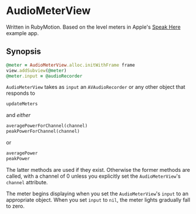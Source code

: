 # AudioMeterView

Written in RubyMotion. Based on the level meters in Apple's [Speak Here](http://developer.apple.com/library/ios/#samplecode/SpeakHere/Introduction/Intro.html) example app.

## Synopsis

```ruby
@meter = AudioMeterView.alloc.initWithFrame frame
view.addSubview(@meter)
@meter.input = @audioRecorder
```

<code>AudioMeterView</code> takes as <code>input</code> an <code>AVAudioRecorder</code> or any other object that responds to

```ruby
updateMeters
```

and <em>either</em>

```ruby
averagePowerForChannel(channel)
peakPowerForChannel(channel)
```

or

```ruby
averagePower
peakPower
```

The latter methods are used if they exist. Otherwise the former methods are called, with a channel of 0 unless you explicitly set the <code>AudioMeterView</code>'s <code>channel</code> attribute.

The meter begins displaying when you set the <code>AudioMeterView</code>'s <code>input</code> to an appropriate object. When you set <code>input</code> to <code>nil</code>, the meter lights gradually fall to zero.
